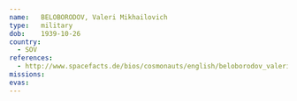 ```yaml
---
name:	BELOBORODOV, Valeri Mikhailovich
type:	military
dob:	1939-10-26
country:
  - SOV
references:
  - http://www.spacefacts.de/bios/cosmonauts/english/beloborodov_valeri.htm
missions:
evas:
---
```

